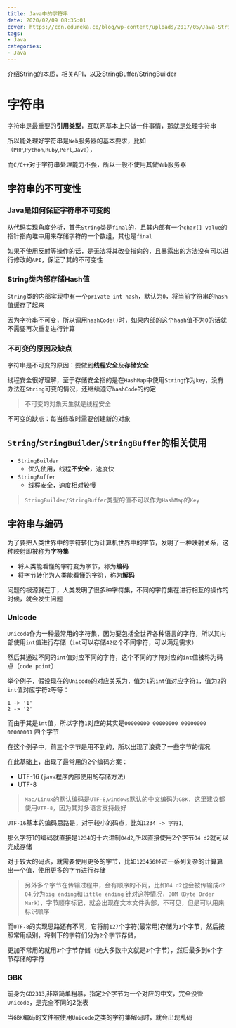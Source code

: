 ```yaml
---
title: Java中的字符串
date: 2020/02/09 08:35:01
cover: https://cdn.edureka.co/blog/wp-content/uploads/2017/05/Java-String.png
tags: 
- Java
categories: 
- Java
---
```

介绍String的本质，相关API，以及StringBuffer/StringBuilder
<!--more-->

# 字符串

字符串是最重要的**引用类型**，互联网基本上只做一件事情，那就是处理字符串

所以能处理好字符串是`Web`服务器的基本要求，比如（`PHP`,`Python`,`Ruby`,`Perl`,`Java`），

而`C/C++`对于字符串处理能力不强，所以一般不使用其做`Web`服务器

## 字符串的不可变性

### Java是如何保证字符串不可变的

从代码实现角度分析，首先`String`类是`final`的，且其内部有一个`char[] value`的指针指向堆中用来存储字符的一个数组，其也是`final`

如果不使用反射等操作的话，是无法将其改变指向的，且暴露出的方法没有可以进行修改的`API`，保证了其的不可变性

### String类内部存储Hash值

`String`类的内部实现中有一个`private int hash`，默认为`0`，将当前字符串的`hash`值缓存了起来

因为字符串不可变，所以调用`hashCode()`时，如果内部的这个`hash`值不为`0`的话就不需要再次重复进行计算

### 不可变的原因及缺点

字符串是不可变的原因：要做到**线程安全**及**存储安全**

线程安全很好理解，至于存储安全指的是在`HashMap`中使用`String`作为`key`，没有办法在`String`可变的情况，还继续遵守`hashCode`的约定

> 不可变的对象天生就是线程安全

不可变的缺点：每当修改时需要创建新的对象

## `String`/`StringBuilder`/`StringBuffer`的相关使用

- `StringBuilder`
    - 优先使用，线程**不安全**，速度快
- `StringBuffer`
    - 线程安全，速度相对较慢
    
> `StringBuilder/StringBuffer`类型的值不可以作为`HashMap`的`Key`

## 字符串与编码

为了要把人类世界中的字符转化为计算机世界中的字节，发明了一种映射关系，这种映射即被称为**字符集**

- 将人类能看懂的字符变为字节，称为**编码**
- 将字节转化为人类能看懂的字符，称为**解码**


问题的根源就在于，人类发明了很多种字符集，不同的字符集在进行相互的操作的时候，就会发生问题

### Unicode

`Unicode`作为一种最常用的字符集，因为要包括全世界各种语言的字符，所以其内部使用`int`值进行存储（`int`可以存储`42亿`个不同字符，可以满足需求）

然后其通过不同的`int`值对应不同的字符，这个不同的字符对应的`int`值被称为码点（`code point`）

举个例子，假设现在的`Unicode`的对应关系为，值为`1`的`int`值对应字符`1`，值为`2`的`int`值对应字符`2`等等：
```
1 -> '1'
2 -> '2'
```
而由于其是`int`值，所以字符`1`对应的其实是`00000000 00000000 00000000 00000001` 四个字节

在这个例子中，前三个字节是用不到的，所以出现了浪费了一些字节的情况

在此基础上，出现了最常用的2个编码方案：
- UTF-16 (`java`程序内部使用的存储方法)
- UTF-8

> `Mac/Linux`的默认编码是`UTF-8`,`windows`默认的中文编码为`GBK`，这里建议都使用`UTF-8`，因为其对多语言支持最好

`UTF-16`基本的编码思路是，对于较小的码点，比如`1234 -> 字符1`,

那么字符1的编码就直接是`1234`的十六进制`04d2`,所以直接使用2个字节`04 d2`就可以完成存储

对于较大的码点，就需要使用更多的字节，比如`123456`经过一系列复杂的计算算出一个值，使用更多的字节进行存储

> 另外多个字节在传输过程中，会有顺序的不同，比如`04 d2`也会被传输成`d2 04`,分为`big ending`和`little ending`
> 针对这种情况，`BOM（Byte Order Mark）`，字节顺序标记，就会出现在文本文件头部，不可见，但是可以用来标识顺序


而`UTF-8`的实现思路还有不同，它将前`127`个字符(最常用)存储为`1`个字节，然后按照常用级别，将剩下的字符们分为`2`个字节存储，

更加不常用的就用`3`个字节存储（绝大多数中文就是`3`个字节），然后最多到`6`个字节存储的字符

### GBK

前身为`GB2313`,非常简单粗暴，指定`2`个字节为一个对应的中文，完全没管`Unicode`，是完全不同的2张表

当`GBK`编码的文件被使用`Unicode`之类的字符集解码时，就会出现乱码